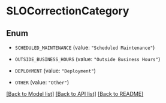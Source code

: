 # SLOCorrectionCategory

## Enum

- `SCHEDULED_MAINTENANCE` (value: `"Scheduled Maintenance"`)

- `OUTSIDE_BUSINESS_HOURS` (value: `"Outside Business Hours"`)

- `DEPLOYMENT` (value: `"Deployment"`)

- `OTHER` (value: `"Other"`)

[[Back to Model list]](../README.md#documentation-for-models) [[Back to API list]](../README.md#documentation-for-api-endpoints) [[Back to README]](../README.md)
